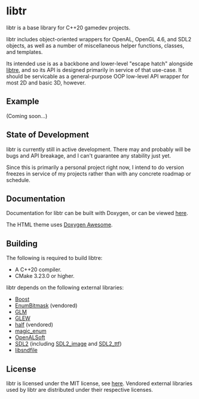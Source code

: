 # libtr

libtr is a base library for C++20 gamedev projects.

libtr includes object-oriented wrappers for OpenAL, OpenGL 4.6, and SDL2 objects, as well as a number of miscellaneous helper functions, classes, and templates.

Its intended use is as a backbone and lower-level "escape hatch" alongside [libtre](https://github.com/TRDario/libtre), and so its API is designed primarily in service of that use-case. It should be servicable as a general-purpose OOP low-level API wrapper for most 2D and basic 3D, however.

## Example

(Coming soon...)

## State of Development

libtr is currently still in active development. There may and probably will be bugs and API breakage, and I can't guarantee any stability just yet.

Since this is primarily a personal project right now, I intend to do version freezes in service of my projects rather than with any concrete roadmap or schedule.

## Documentation

Documentation for libtr can be built with Doxygen, or can be viewed [here](https://trdario.github.io/libtr/).

The HTML theme uses [Doxygen Awesome](https://github.com/jothepro/doxygen-awesome-css).

## Building

The following is required to build libtre:

- A C++20 compiler.
- CMake 3.23.0 or higher.

libtr depends on the following external libraries:

- [Boost](https://www.boost.org/)
- [EnumBitmask](https://github.com/Reputeless/EnumBitmask) (vendored)
- [GLM](https://github.com/g-truc/glm)
- [GLEW](https://glew.sourceforge.net/)
- [half](https://sourceforge.net/projects/half/files/half/) (vendored)
- [magic_enum](https://github.com/Neargye/magic_enum)
- [OpenALSoft](https://github.com/kcat/openal-soft)
- [SDL2](https://github.com/libsdl-org/SDL) (including [SDL2_image](https://github.com/libsdl-org/SDL_image) and [SDL2_ttf](https://github.com/libsdl-org/SDL_ttf))
- [libsndfile](https://github.com/libsndfile/libsndfile)

## License

libtr is licensed under the MIT license, see [here](https://github.com/TRDario/libtr/blob/main/LICENSE). Vendored external libraries used by libtr are distributed under their respective licenses.
